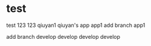 # test
test
123
123
qiuyan1
qiuyan's app
app1
add branch app1

add branch develop
develop
develop
develop
